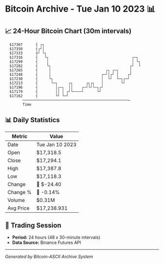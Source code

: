 # Bitcoin Archive - Tue Jan 10 2023 📊

## 📈 24-Hour Bitcoin Chart (30m intervals)

```
  $17367      ┤ ┌┐                                             
  $17350      ┤┌┘│                                             
  $17333      ┼┘ └┐                                            
  $17316      ┤   └┐                                      ┌─┐  
  $17299      ┤    │                                      │ └┐ 
  $17282      ┤    └┐                                    ┌┘  └ 
  $17265      ┤     │                         ┌┐ ┌─┐     │     
  $17248      ┤     │                       ┌─┘│┌┘ │    ┌┘     
  $17230      ┤     └┐                      │  └┘  └─┐┌─┘      
  $17213      ┤      └─┐     ┌┐      ┌┐┌┐   │        └┘        
  $17196      ┤        │┌─┐  ││    ┌─┘└┘└─┐┌┘                  
  $17179      ┤        ││ │ ┌┘└────┘      └┘                   
  $17162      ┤        └┘ └─┘                                  
        ────────────────────────────────────────────────→
        Time
```

## 📊 Daily Statistics

| Metric | Value |
|--------|-------|
| Date | Tue Jan 10 2023 |
| Open | $17,318.5 |
| Close | $17,294.1 |
| High | $17,387.8 |
| Low | $17,118.3 |
| Change | 🔴 $-24.40 |
| Change % | 🔴 -0.14% |
| Volume | $0.31M |
| Avg Price | $17,238.931 |

## 📅 Trading Session

- **Period:** 24 hours (48 x 30-minute intervals)
- **Data Source:** Binance Futures API

---
*Generated by Bitcoin-ASCII Archive System*

